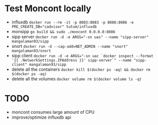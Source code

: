 # Test Moncont locally
* influxdb `docker run --rm -it -p 8083:8083 -p 8086:8086 -e PRE_CREATE_DB="cadvisor" tutum/influxdb`
* monsipp `go build && sudo ./moncont 0.0.0.0:8086`
* sipp server `docker run -d -e ARGS="-sn uas" --name "sipp-server" mangalaman93/sipp`
* snort `docker run -d --cap-add=NET_ADMIN --name "snort" mangalaman93/snort`
* sipp client ``docker run -d -e ARGS="-sn uac `docker inspect --format '{{ .NetworkSettings.IPAddress }}' sipp-server`" --name "sipp-client" mangalaman93/sipp``
* delete all the containers `docker kill $(docker ps -aq) && docker rm $(docker ps -aq)`
* delete all the volumes `docker volume rm $(docker volume ls -q)`

# TODO
* moncont consumes large amount of CPU
* improve/optimize influxdb api
